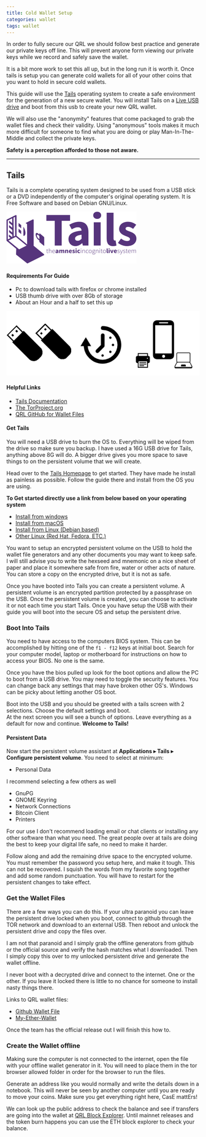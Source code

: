 ```yaml
---
title: Cold Wallet Setup
categories: wallet
tags: wallet
---
```


In order to fully secure our QRL we should follow best practice and generate our private keys off line. This will prevent anyone form viewing our private keys while we record and safely save the wallet.

 It is a bit more work to set this all up, but in the long run it is worth it. Once tails is setup you can generate cold wallets for all of your other coins that you want to hold in secure cold wallets.


This guide will use the [Tails](https://tails.boum.org/)
 operating system to create a safe environment for the generation of a new secure wallet. You will install Tails on a [Live USB drive](https://en.wikipedia.org/wiki/Live_USB) and boot from this usb to create your new QRL wallet. 

We will also use the "anonymity" features that come packaged to grab the wallet files and check their validity. Using "anonymous" tools makes it much more difficult for someone to find what you are doing or play Man-In-The-Middle and collect the private keys.

**Safety is a perception afforded to those not aware.**

* * *

## Tails


Tails is a complete operating system designed to be used from a USB stick or a DVD independently of the computer's original operating system. It is Free Software and based on Debian GNU/Linux.

![Tails Logo](/assets/wallet/tails-logo-flat-crop.png)

#### Requirements For Guide

* Pc to download tails with firefox or chrome installed
* USB thumb drive with over 8Gb of storage
* About an Hour and a half to set this up

![Tails Logo](/assets/wallet/tailsCombined.png)


#### Helpful Links

* [Tails Documentation](https://tails.boum.org/doc/index.en.html)
* [The TorProject.org](https://www.torproject.org/)
* [QRL GitHub for Wallet Files](https://github.com/theQRL)

#### Get Tails

You will need a USB drive to burn the OS to. Everything will be wiped from the drive so make sure you backup. I have used a 16G USB drive for Tails, anything above 8G will do. A bigger drive gives you more space to save things to on the persistent volume that we will create.

Head over to the [Tails Homepage](https://tails.boum.org/install/index.en.html) to get started. They have made he install as painless as possible. Follow the guide there and install from the OS you are using. 

**To Get started directly use a link from below based on your operating system**
*   [Install from windows](https://tails.boum.org/install/win/usb-overview/index.en.html)
*   [Install from macOS](https://tails.boum.org/install/mac/index.en.html)
*   [Install from Linux (Debian based)](https://tails.boum.org/install/debian/index.en.html)
* [Other Linux (Red Hat, Fedora, ETC.)](https://tails.boum.org/install/linux/index.en.html)

You want to setup an encrypted persistent volume on the USB to hold the wallet file generators and any other documents you may want to keep safe. I will still advise you to write the hexseed and mnemonic on a nice sheet of paper and place it somewhere safe from fire, water or other acts of nature. You can store a copy on the encrypted drive, but it is not as safe.

Once you have booted into Tails you can create a persistent volume. A persistent volume is an encrypted partition protected by a passphrase on the USB. Once the persistent volume is created, you can choose to activate it or not each time you start Tails. Once you have setup the USB with their guide you will boot into the secure OS and setup the persistent drive.

### Boot Into Tails

You need to have access to the computers BIOS system. This can be accomplished by hitting one of the `f1 - f12` keys at initial boot. Search for your computer model, laptop or motherboard for instructions on how to access your BIOS. No one is the same.

Once you have the bios pulled up look for the boot options and allow the PC to boot from a USB drive. You may need to toggle the security features. You can change back any settings that may have broken other OS's. Windows can be picky about letting another OS boot.

Boot into the USB and you should be greeted with a tails screen with 2 selections. Choose the default settings and boot.  
At the next screen you will see a bunch of options. Leave everything as a default for now and continue. **Welcome to Tails!**

#### Persistent Data

Now start the persistent volume assistant at **Applications ▸ Tails ▸ Configure persistent volume**. You need to select at minimum:

*   Personal Data

I recommend selecting a few others as well

*   GnuPG
*   GNOME Keyring
*   Network Connections
*   Bitcoin Client
*   Printers

For our use I don't recommend loading email or chat clients or installing any other software than what you need. The great people over at tails are doing the best to keep your digital life safe, no need to make it harder.

Follow along and add the remaining drive space to the encrypted volume. You must remember the password you setup here, and make it tough. This can not be recovered. I squish the words from my favorite song together and add some random punctuation. You will have to restart for the persistent changes to take effect.

### Get the Wallet Files

There are a few ways you can do this. If your ultra paranoid you can leave the persistent drive locked when you boot, connect to github through the TOR network and download to an external USB. Then reboot and unlock the persistent drive and copy the files over.

I am not that paranoid and I simply grab the offline generators from github or the official source and verify the hash matches what I downloaded. Then I simply copy this over to my unlocked persistent drive and generate the wallet offline.

I never boot with a decrypted drive and connect to the internet. One or the other. If you leave it locked there is little to no chance for someone to install nasty things there.

Links to QRL wallet files:

*   [Github Wallet File](https://github.com/theQRL/qrl-wallet)
*   [My-Ether-Wallet](https://github.com/kvhnuke/etherwallet/releases/tag/v3.11.3.2)

Once the team has the official release out I will finish this how to.

### Create the Wallet offline

Making sure the computer is not connected to the internet, open the file with your offline wallet generator in it. You will need to place them in the tor browser allowed folder in order for the browser to run the files.

Generate an address like you would normally and write the details down in a notebook. This will never be seen by another computer until you are ready to move your coins. Make sure you get everything right here, CasE mattErs!

We can look up the public address to check the balance and see if transfers are going into the wallet at [QRL Block Explorer](https://explorer.theqrl.org/). Until mainnet releases and the token burn happens you can use the ETH block explorer to check your balance.


